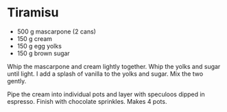 # Tiramisu

* 500 g mascarpone (2 cans)
* 150 g cream
* 150 g egg yolks
* 150 g brown sugar

Whip the mascarpone and cream lightly together.
Whip the yolks and sugar until light.
I add a splash of vanilla to the yolks and sugar.
Mix the two gently.

Pipe the cream into individual pots and layer with speculoos dipped in espresso.
Finish with chocolate sprinkles.
Makes 4 pots.
